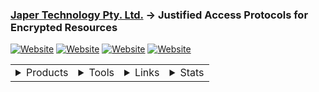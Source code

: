 ### [Japer Technology Pty. Ltd.](https://www.japer.technology) → Justified Access Protocols for Encrypted Resources

[![Website](https://img.shields.io/badge/API-Online-informational?style=flat-square&color=ac43d9&logo=postman&logoColor=white)](https://apps.apple.com/us/app/japer/id1481154593?ls=1)
[![Website](https://img.shields.io/badge/iOS_App-Online-informational?style=flat-square&color=ac43d9&logo=apple&logoColor=white)](https://apps.apple.com/us/app/japer/id1481154593?ls=1)
[![Website](https://img.shields.io/badge/Android_App-Online-informational?style=flat-square&color=ac43d9&logo=apple&logoColor=white)](https://apps.apple.com/us/app/japer/id1481154593?ls=1)
[![Website](https://img.shields.io/badge/Website-Online-informational?style=flat-square&color=ac43d9&logo=wix&logoColor=white)](https://apps.apple.com/us/app/japer/id1481154593?ls=1)

<p>
<table>

  <tr>
  
  <td valign="top">
  <details>
  <summary>Products</summary>
  
  [![ReadMe Card](https://github-readme-stats.vercel.app/api/pin/?username=japertechnology&repo=developer-japer-io)](https://github.com/japertechnology/developer-japer-io)

  </details>
  </td>

  <td valign="top">
<details>
  <summary>Tools</summary>
  
[![ReadMe Card](https://github-readme-stats.vercel.app/api/pin/?username=japertechnology&repo=juxta-repo)](https://github.com/japertechnology/juxta-repo)

</details>
  </td>
  
  <td valign="top">
<details>
  <summary>Links</summary>

##### Websites

[![Button Component](https://readme-components.vercel.app/api?component=button&fill=ac43d9&text=www.japer.technology)](https://www.japer.technology)
[![Button Component](https://readme-components.vercel.app/api?component=button&fill=ac43d9&text=japertechnology.github.io)](https://japertechnology.github.io)

[![Button Component](https://readme-components.vercel.app/api?component=button&fill=ac43d9&text=www.japer.cloud)](https://www.japer.cloud)
[![Button Component](https://readme-components.vercel.app/api?component=button&fill=ac43d9&text=www.japer.xyz)](https://www.japer.xyz)

[![Button Component](https://readme-components.vercel.app/api?component=button&fill=ac43d9&text=developer.japer.io)](https://developer.japer.io)

##### Information

[![Button Component](https://readme-components.vercel.app/api?component=button&fill=ac43d9&text=chatgpt.com)](https://chat.openai.com/g/g-GrNiWW5CX)
[![Button Component](https://readme-components.vercel.app/api?component=button&fill=ac43d9&text=japer.zoom.us)](https://japer.zoom.us)

##### Repositories by Page

[![Button Component](https://readme-components.vercel.app/api?component=button&fill=ac43d9&text=p1)](https://github.com/japertechnology?tab=repositories&q=&type=&language=&sort=name)
[![Button Component](https://readme-components.vercel.app/api?component=button&fill=ac43d9&text=p2)](https://github.com/japertechnology?tab=repositories&q=&type=&language=&page=2&sort=name)
[![Button Component](https://readme-components.vercel.app/api?component=button&fill=ac43d9&text=p3)](https://github.com/japertechnology?tab=repositories&q=&type=&language=&page=3&sort=name)
[![Button Component](https://readme-components.vercel.app/api?component=button&fill=ac43d9&text=p4)](https://github.com/japertechnology?tab=repositories&q=&type=&language=&page=4&sort=name)
[![Button Component](https://readme-components.vercel.app/api?component=button&fill=ac43d9&text=p5)](https://github.com/japertechnology?tab=repositories&q=&type=&language=&page=5&sort=name)

##### Repositories by Class

[![Button Component](https://readme-components.vercel.app/api?component=button&fill=ac43d9&text=japer)](https://github.com/japertechnology?tab=repositories&q=japer&type=&language=&sort=name)
[![Button Component](https://readme-components.vercel.app/api?component=button&fill=ac43d9&text=juxta)](https://github.com/japertechnology?tab=repositories&q=juxta&type=&language=&sort=name)

[![Button Component](https://readme-components.vercel.app/api?component=button&fill=ac43d9&text=spark)](https://github.com/japertechnology?tab=repositories&q=spark&type=&language=&sort=name)
[![Button Component](https://readme-components.vercel.app/api?component=button&fill=ac43d9&text=static)](https://github.com/japertechnology?tab=repositories&q=static&type=&language=&sort=name)

##### Repositories by Type

[![Button Component](https://readme-components.vercel.app/api?component=button&fill=ac43d9&q=&text=private)](https://github.com/japertechnology?tab=repositories&type=private&language=&sort=name)
[![Button Component](https://readme-components.vercel.app/api?component=button&fill=ac43d9&q=&text=public)](https://github.com/japertechnology?tab=repositories&type=public&language=&sort=name)
[![Button Component](https://readme-components.vercel.app/api?component=button&fill=ac43d9&q=&text=template)](https://github.com/japertechnology?tab=repositories&type=template&language=&sort=name)

</details>
  </td>

  <td valign="top">
<details>
  <summary>Stats</summary>
  
![stats](https://github-readme-stats.vercel.app/api?username=japertechnology&title_color=3498db&text_color=2ecc71&icon_color=3498db&bg_color=00000000&hide_border=true&show_icons=true&include_all_commits=true&count_private=true&disable_animations=true)
![trophy](https://github-profile-trophy.vercel.app/?username=japertechnology&no-bg=true&no-frame=true&column=4&theme=algolia)

![graph](https://github-readme-activity-graph.vercel.app/graph?username=japertechnology&bg_color=0000000&color=2980b9&line=2980b9&point=27ae60&area_color=2980b9&area=true&hide_border=true)

![streak](https://github-contributor-stats.vercel.app/api?username=japertechnology&title_color=3498db&text_color=2ecc71&icon_color=3498db&bg_color=00000000&hide_border=true&show_icons=true&include_all_commits=true&count_private=true&disable_animations=true)
![streak](https://streak-stats.demolab.com/?user=japertechnology&hide_border=true&background=00000000&border=2980b9&stroke=2980b9&ring=27ae60&fire=27ae60&currStreakNum=2980b9&sideNums=2980b9&currStreakLabel=2980b9&sideLabels=2980b9&dates=2980b9)

</details>
  </td>

  </tr>
  
</table> 
</p>
